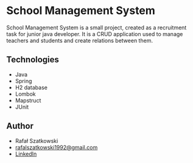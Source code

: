# School Management System

School Management System is a small project, created as a recruitment task for junior java developer. It is a CRUD application used to manage teachers and students and create relations between them.
## Technologies

* Java
* Spring
* H2 database
* Lombok
* Mapstruct
* JUnit


## Author

* Rafał Szatkowski
* rafalszatkowski1992@gmail.com
* [LinkedIn](https://www.linkedin.com/in/geodetopatolog/)